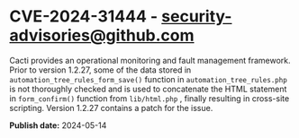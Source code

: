 # CVE-2024-31444 - security-advisories@github.com

Cacti provides an operational monitoring and fault management framework. Prior to version 1.2.27, some of the data stored in `automation_tree_rules_form_save()` function in `automation_tree_rules.php` is not thoroughly checked and is used to concatenate the HTML statement in `form_confirm()` function from `lib/html.php` , finally resulting in cross-site scripting. Version 1.2.27 contains a patch for the issue.

**Publish date:** 2024-05-14
